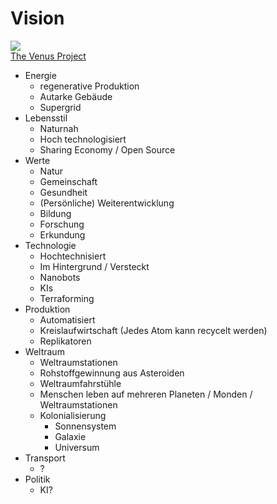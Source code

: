 # Vision

![](https://www.thevenusproject.com/wp-content/uploads/2019/07/center_for_resource_management_aerial.jpg)  
[The Venus Project](https://www.thevenusproject.com/)

- Energie
    + regenerative Produktion
    + Autarke Gebäude
    + Supergrid
- Lebensstil
    + Naturnah
    + Hoch technologisiert
    + Sharing Economy / Open Source
- Werte
    + Natur
    + Gemeinschaft
    + Gesundheit
    + (Persönliche) Weiterentwicklung
    + Bildung
    + Forschung
    + Erkundung 
- Technologie
    + Hochtechnisiert
    + Im Hintergrund / Versteckt
    + Nanobots
    + KIs
    + Terraforming
- Produktion
    + Automatisiert
    + Kreislaufwirtschaft (Jedes Atom kann recycelt werden)
    + Replikatoren
- Weltraum
    + Weltraumstationen
    + Rohstoffgewinnung aus Asteroiden
    + Weltraumfahrstühle
    + Menschen leben auf mehreren Planeten / Monden / Weltraumstationen
    + Kolonialisierung
        * Sonnensystem
        * Galaxie
        * Universum
- Transport
    + ?
- Politik
    + KI?